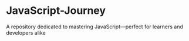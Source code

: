 # JavaScript-Journey
A repository dedicated to mastering JavaScript—perfect for learners and developers alike
